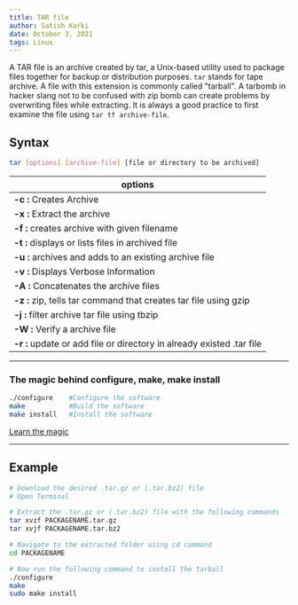 ```yaml
---
title: TAR file
author: Satish Karki
date: October 3, 2021
tags: Linux
---
```

A TAR file is an archive created by tar, a Unix-based utility used to package files together for backup or distribution purposes. `tar` stands for tape archive. A file with this extension is commonly called "tarball". A tarbomb in hacker slang not to be confused with zip bomb can create problems by  overwriting files while extracting. It is always a good practice to first examine the file using `tar tf archive-file`. 

## Syntax

```bash
tar [options] [archive-file] [file or directory to be archived]
```

| options                                                      |
| ------------------------------------------------------------ |
| **-c :** Creates Archive                                     |
| **-x :** Extract the archive                                 |
| **-f :** creates archive with given filename                 |
| **-t :** displays or lists files in archived file            |
| **-u :** archives and adds to an existing archive file       |
| **-v :** Displays Verbose Information                        |
| **-A :** Concatenates the archive files                      |
| **-z :** zip, tells tar command that creates tar file using gzip |
| **-j :** filter archive tar file using tbzip                 |
| **-W :** Verify a archive file                               |
| **-r :** update or add file or directory in already existed .tar file |

***

### The magic behind configure, make, make install

```bash
./configure    #Configure the software
make           #Build the software
make install   #Install the software
```

[Learn the magic](https://thoughtbot.com/blog/the-magic-behind-configure-make-make-install)

***

## Example

```bash
# Download the desired .tar.gz or (.tar.bz2) file
# Open Terminal

# Extract the .tar.gz or (.tar.bz2) file with the following commands
tar xvzf PACKAGENAME.tar.gz
tar xvjf PACKAGENAME.tar.bz2

# Navigate to the extracted folder using cd command
cd PACKAGENAME

# Now run the following command to install the tarball
./configure
make
sudo make install
```





